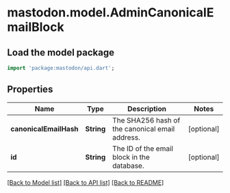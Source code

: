 # mastodon.model.AdminCanonicalEmailBlock

## Load the model package
```dart
import 'package:mastodon/api.dart';
```

## Properties
Name | Type | Description | Notes
------------ | ------------- | ------------- | -------------
**canonicalEmailHash** | **String** | The SHA256 hash of the canonical email address. | [optional] 
**id** | **String** | The ID of the email block in the database. | [optional] 

[[Back to Model list]](../README.md#documentation-for-models) [[Back to API list]](../README.md#documentation-for-api-endpoints) [[Back to README]](../README.md)


